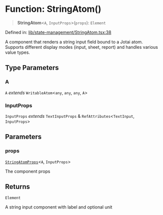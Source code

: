 # Function: StringAtom()

> **StringAtom**\<`A`, `InputProps`\>(`props`): `Element`

Defined in: [lib/state-management/StringAtom.tsx:38](https://github.com/aldesgroup/goaldn/blob/6a7943d02984b1a6b41d76a3a483a1484b644076/lib/state-management/StringAtom.tsx#L38)

A component that renders a string input field bound to a Jotai atom.
Supports different display modes (input, sheet, report) and handles various value types.

## Type Parameters

### A

`A` *extends* `WritableAtom`\<`any`, `any`, `any`, `A`\>

### InputProps

`InputProps` *extends* `TextInputProps` & `RefAttributes`\<`TextInput`, `InputProps`\>

## Parameters

### props

[`StringAtomProps`](../type-aliases/StringAtomProps.md)\<`A`, `InputProps`\>

The component props

## Returns

`Element`

A string input component with label and optional unit
